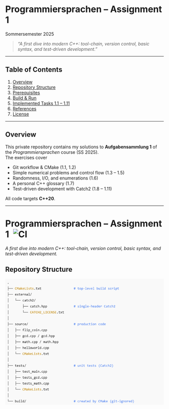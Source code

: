 # Programmiersprachen – Assignment 1

Sommersemester 2025

> _“A first dive into modern C++: tool-chain, version control, basic syntax, and test-driven development.”_

---

## Table of Contents

1. [Overview](#overview)
2. [Repository Structure](#repository-structure)
3. [Prerequisites](#prerequisites)
4. [Build & Run](#build--run)
5. [Implemented Tasks 1.1 – 1.11](#implemented-tasks)
6. [References](#references)
7. [License](#license)

---

## Overview

This private repository contains my solutions to **Aufgabensammlung 1** of the _Programmiersprachen_ course (SS 2025).  
The exercises cover

- Git workflow & CMake (1.1, 1.2)
- Simple numerical problems and control flow (1.3 – 1.5)
- Randomness, I/O, and enumerations (1.6)
- A personal C++ glossary (1.7)
- Test-driven development with Catch2 (1.8 – 1.11)

All code targets **C++20**.

---

# Programmiersprachen – Assignment 1&nbsp; ![CI](https://github.com/mlotfalia/programmiersprachen-aufgabe-1/actions/workflows/ci.yml/badge.svg)

_A first dive into modern C++: tool-chain, version control, basic syntax, and test-driven development._

## Repository Structure
![Repository structure screenshot](docs/image.png)
